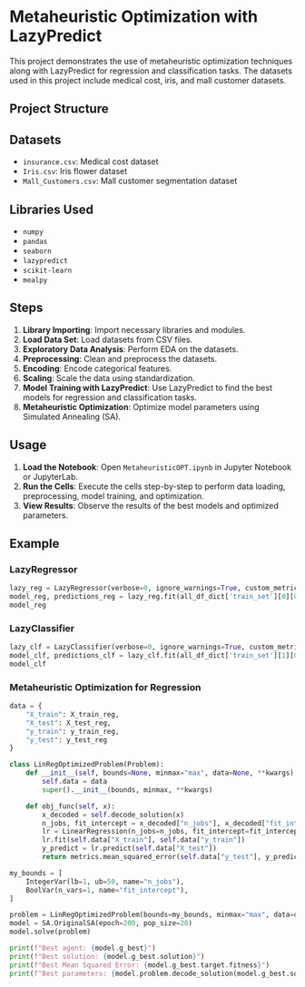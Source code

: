 # Metaheuristic Optimization with LazyPredict

This project demonstrates the use of metaheuristic optimization techniques along with LazyPredict for regression and classification tasks. The datasets used in this project include medical cost, iris, and mall customer datasets.

## Project Structure

## Datasets

- `insurance.csv`: Medical cost dataset
- `Iris.csv`: Iris flower dataset
- `Mall_Customers.csv`: Mall customer segmentation dataset

## Libraries Used

- `numpy`
- `pandas`
- `seaborn`
- `lazypredict`
- `scikit-learn`
- `mealpy`

## Steps

1. **Library Importing**: Import necessary libraries and modules.
2. **Load Data Set**: Load datasets from CSV files.
3. **Exploratory Data Analysis**: Perform EDA on the datasets.
4. **Preprocessing**: Clean and preprocess the datasets.
5. **Encoding**: Encode categorical features.
6. **Scaling**: Scale the data using standardization.
7. **Model Training with LazyPredict**: Use LazyPredict to find the best models for regression and classification tasks.
8. **Metaheuristic Optimization**: Optimize model parameters using Simulated Annealing (SA).

## Usage

1. **Load the Notebook**: Open `MetaheuristicOPT.ipynb` in Jupyter Notebook or JupyterLab.
2. **Run the Cells**: Execute the cells step-by-step to perform data loading, preprocessing, model training, and optimization.
3. **View Results**: Observe the results of the best models and optimized parameters.

## Example

### LazyRegressor

```python
lazy_reg = LazyRegressor(verbose=0, ignore_warnings=True, custom_metric=None)
model_reg, predictions_reg = lazy_reg.fit(all_df_dict['train_set'][0][0], all_df_dict['test_set'][0][0], all_df_dict['train_set'][0][1], all_df_dict['test_set'][0][1])
model_reg
```

### LazyClassifier

```python
lazy_clf = LazyClassifier(verbose=0, ignore_warnings=True, custom_metric=None)
model_clf, predictions_clf = lazy_clf.fit(all_df_dict['train_set'][1][0], all_df_dict['test_set'][1][0], all_df_dict['train_set'][1][1], all_df_dict['test_set'][1][1])
model_clf
```

### Metaheuristic Optimization for Regression

```python
data = {
    "X_train": X_train_reg,
    "X_test": X_test_reg,
    "y_train": y_train_reg,
    "y_test": y_test_reg
}

class LinRegOptimizedProblem(Problem):
    def __init__(self, bounds=None, minmax="max", data=None, **kwargs):
        self.data = data
        super().__init__(bounds, minmax, **kwargs)

    def obj_func(self, x):
        x_decoded = self.decode_solution(x)
        n_jobs, fit_intercept = x_decoded["n_jobs"], x_decoded["fit_intercept"]
        lr = LinearRegression(n_jobs=n_jobs, fit_intercept=fit_intercept)
        lr.fit(self.data["X_train"], self.data["y_train"])
        y_predict = lr.predict(self.data["X_test"])
        return metrics.mean_squared_error(self.data["y_test"], y_predict)

my_bounds = [
    IntegerVar(lb=1, ub=50, name="n_jobs"),
    BoolVar(n_vars=1, name="fit_intercept"),
]

problem = LinRegOptimizedProblem(bounds=my_bounds, minmax="max", data=data)
model = SA.OriginalSA(epoch=200, pop_size=20)
model.solve(problem)

print(f"Best agent: {model.g_best}")
print(f"Best solution: {model.g_best.solution}")
print(f"Best Mean Squared Error: {model.g_best.target.fitness}")
print(f"Best parameters: {model.problem.decode_solution(model.g_best.solution)}")
```

